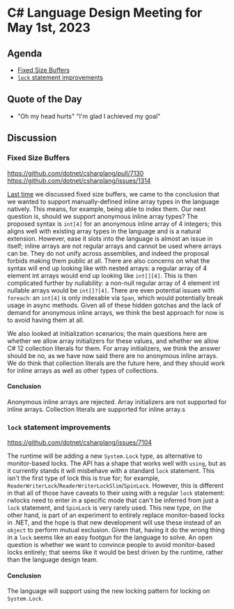 # C# Language Design Meeting for May 1st, 2023

## Agenda

- [Fixed Size Buffers](#fixed-size-buffers)
- [`lock` statement improvements](#lock-statement-improvements)

## Quote of the Day

- "Oh my head hurts" "I'm glad I achieved my goal"

## Discussion

### Fixed Size Buffers

https://github.com/dotnet/csharplang/pull/7130  
https://github.com/dotnet/csharplang/issues/1314

[Last time](LDM-2023-04-10.md#fixed-size-buffers) we discussed fixed size buffers, we came to the conclusion
that we wanted to support manually-defined inline array types in the language natively. This means, for example,
being able to index them. Our next question is, should we support anonymous inline array types? The proposed syntax
is `int[4]` for an anonymous inline array of 4 integers; this aligns well with existing array types in the language
and is a natural extension. However, ease it slots into the language is almost an issue in itself; inline arrays
are not regular arrays and cannot be used where arrays can be. They do not unify across assemblies, and indeed the
proposal forbids making them public at all. There are also concerns on what the syntax will end up looking like with
nested arrays: a regular array of 4 element int arrays would end up looking like `int[][4]`. This is then complicated
further by nullability: a non-null regular array of 4 element int nullable arrays would be `int[]?[4]`. There are even
potential issues with `foreach`: an `int[4]` is only indexable via `Span`, which would potentially break usage in async
methods. Given all of these hidden gotchas and the lack of demand for anonymous inline arrays, we think the best
approach for now is to avoid having them at all.

We also looked at initialization scenarios; the main questions here are whether we allow array initializers for these
values, and whether we allow C# 12 collection literals for them. For array initializers, we think the answer should be
no, as we have now said there are no anonymous inline arrays. We do think that collection literals are the future here,
and they should work for inline arrays as well as other types of collections.

#### Conclusion

Anonymous inline arrays are rejected. Array initializers are not supported for inline arrays. Collection literals are
supported for inline array.s

### `lock` statement improvements

https://github.com/dotnet/csharplang/issues/7104

The runtime will be adding a new `System.Lock` type, as alternative to monitor-based locks. The API has a shape that
works well with `using`, but as it currently stands it will misbehave with a standard `lock` statement. This isn't the
first type of lock this is true for; for example, `ReaderWriterLock`/`ReaderWriterLockSlim`/`SpinLock`. However, this
is different in that all of those have caveats to their using with a regular `lock` statement: rwlocks need to enter
in a specific mode that can't be inferred from just a `lock` statement, and `SpinLock` is very rarely used. This new
type, on the other hand, is part of an experiment to entirely replace monitor-based locks in .NET, and the hope is
that new development will use these instead of an `object` to perform mutual exclusion. Given that, having it do the
wrong thing in a `lock` seems like an easy footgun for the language to solve. An open question is whether we want to
convince people to avoid monitor-based locks entirely; that seems like it would be best driven by the runtime, rather
than the language design team.

#### Conclusion

The language will support using the new locking pattern for locking on `System.Lock`.
